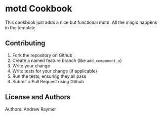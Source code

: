 motd Cookbook
=============
This cookbook just adds a nice but functional motd.
All the magic happens in the template

Contributing
------------

1. Fork the repository on Github
2. Create a named feature branch (like `add_component_x`)
3. Write your change
4. Write tests for your change (if applicable)
5. Run the tests, ensuring they all pass
6. Submit a Pull Request using Github

License and Authors
-------------------
Authors: Andrew Raymer 
